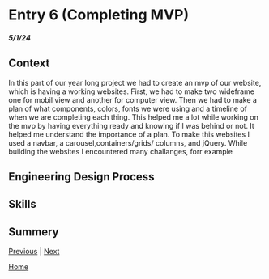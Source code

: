 # Entry 6 (Completing MVP)
##### 5/1/24
## Context
In this part of our year long project we had to create an mvp of our website, which is having a working websites. First, we had to make two wideframe one for mobil view and another for computer view. Then we had to make a plan of what components, colors, fonts we were using and a timeline of when we are completing each thing. This helped me a lot while working on the mvp by having everything ready and knowing if I was behind or not. It helped me understand the importance of a plan. To make this websites I used a navbar, a carousel,containers/grids/ columns, and jQuery. While building the websites I encountered many challanges, forr example 

## Engineering Design Process

## Skills 

## Summery 

[Previous](entry05.md) | [Next](entry07.md)

[Home](../README.md)
